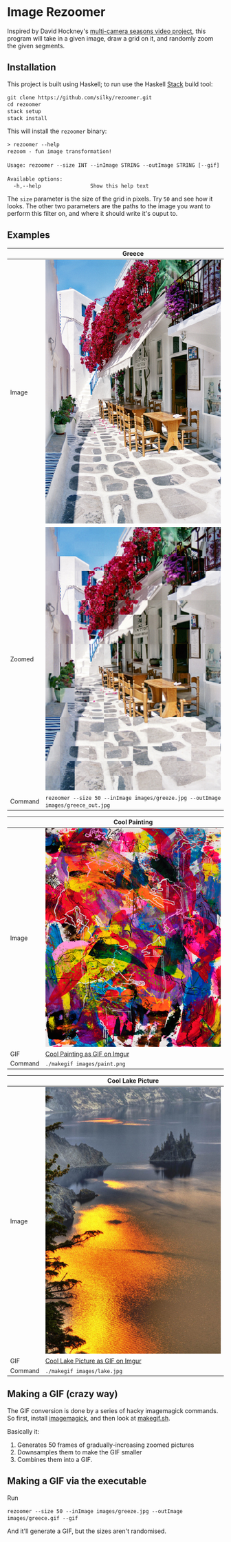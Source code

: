 # Image Rezoomer 

Inspired by David Hockney's [multi-camera seasons video
project](https://www.youtube.com/watch?v=yxcaM_f0-kg), this program will take
in a given image, draw a grid on it, and randomly zoom the given segments.

## Installation

This project is built using Haskell; to run use the Haskell [Stack](https://docs.haskellstack.org/en/stable/README/) build
tool:

```
git clone https://github.com/silky/rezoomer.git
cd rezoomer
stack setup
stack install
```

This will install the `rezoomer` binary:

```
> rezoomer --help
rezoom - fun image transformation!

Usage: rezoomer --size INT --inImage STRING --outImage STRING [--gif]

Available options:
  -h,--help                Show this help text
```

The `size` parameter is the size of the grid in pixels. Try `50` and see how
it looks. The other two parameters are the paths to the image you want to
perform this filter on, and where it should write it's ouput to.


## Examples

|| Greece |
|---------|--------|
| Image   | ![](images/greece.jpg)
| Zoomed  | ![](images/greece_out.jpg)
| Command | `rezoomer --size 50 --inImage images/greeze.jpg --outImage images/greece_out.jpg`


|| Cool Painting |
|---------|--------|
| Image   | ![](images/paint.png)
| GIF     | [Cool Painting as GIF on Imgur](http://i.imgur.com/SSwnnF6.gifv)
| Command | `./makegif images/paint.png`

|| Cool Lake Picture |
|---------|--------|
| Image   | ![](images/lake.jpg)
| GIF     | [Cool Lake Picture as GIF on Imgur](http://i.imgur.com/EUsXt6C.gifv)
| Command | `./makegif images/lake.jpg`


## Making a GIF (crazy way)

The GIF conversion is done by a series of hacky imagemagick commands. So
first, install [imagemagick](https://www.imagemagick.org/), and then look at
[makegif.sh](makegif.sh).

Basically it:

1. Generates 50 frames of gradually-increasing zoomed pictures
2. Downsamples them to make the GIF smaller
3. Combines them into a GIF.


## Making a GIF via the executable

Run

```
rezoomer --size 50 --inImage images/greeze.jpg --outImage images/greece.gif --gif
```

And it'll generate a GIF, but the sizes aren't randomised.
